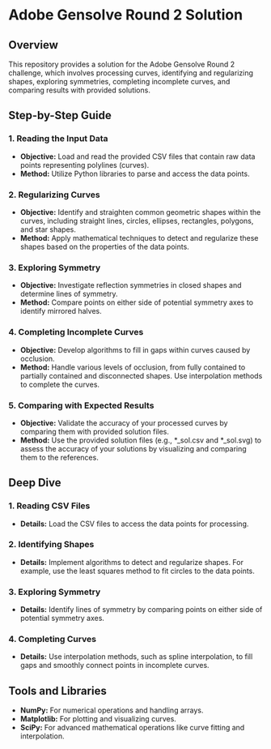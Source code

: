 # Adobe Gensolve Round 2 Solution

## Overview
This repository provides a solution for the Adobe Gensolve Round 2 challenge, which involves processing curves, identifying and regularizing shapes, exploring symmetries, completing incomplete curves, and comparing results with provided solutions.

## Step-by-Step Guide

### 1. Reading the Input Data
- **Objective:** Load and read the provided CSV files that contain raw data points representing polylines (curves).
- **Method:** Utilize Python libraries to parse and access the data points.

### 2. Regularizing Curves
- **Objective:** Identify and straighten common geometric shapes within the curves, including straight lines, circles, ellipses, rectangles, polygons, and star shapes.
- **Method:** Apply mathematical techniques to detect and regularize these shapes based on the properties of the data points.

### 3. Exploring Symmetry
- **Objective:** Investigate reflection symmetries in closed shapes and determine lines of symmetry.
- **Method:** Compare points on either side of potential symmetry axes to identify mirrored halves.

### 4. Completing Incomplete Curves
- **Objective:** Develop algorithms to fill in gaps within curves caused by occlusion.
- **Method:** Handle various levels of occlusion, from fully contained to partially contained and disconnected shapes. Use interpolation methods to complete the curves.

### 5. Comparing with Expected Results
- **Objective:** Validate the accuracy of your processed curves by comparing them with provided solution files.
- **Method:** Use the provided solution files (e.g., *_sol.csv and *_sol.svg) to assess the accuracy of your solutions by visualizing and comparing them to the references.

## Deep Dive

### 1. Reading CSV Files
- **Details:** Load the CSV files to access the data points for processing.

### 2. Identifying Shapes
- **Details:** Implement algorithms to detect and regularize shapes. For example, use the least squares method to fit circles to the data points.

### 3. Exploring Symmetry
- **Details:** Identify lines of symmetry by comparing points on either side of potential symmetry axes.

### 4. Completing Curves
- **Details:** Use interpolation methods, such as spline interpolation, to fill gaps and smoothly connect points in incomplete curves.

## Tools and Libraries

- **NumPy:** For numerical operations and handling arrays.
- **Matplotlib:** For plotting and visualizing curves.
- **SciPy:** For advanced mathematical operations like curve fitting and interpolation.


